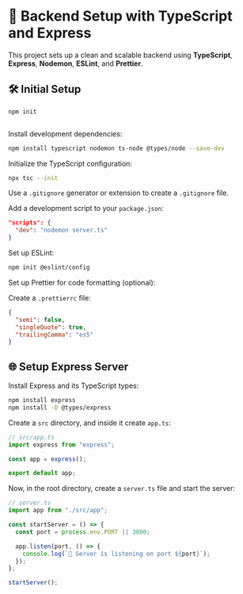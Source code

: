 # 🚀 Backend Setup with TypeScript and Express

This project sets up a clean and scalable backend using **TypeScript**, **Express**, **Nodemon**, **ESLint**, and **Prettier**.

## 🛠️ Initial Setup

```bash
npm init
```

```

```

Install development dependencies:

```bash
npm install typescript nodemon ts-node @types/node --save-dev
```

Initialize the TypeScript configuration:

```bash
npx tsc --init
```

Use a `.gitignore` generator or extension to create a `.gitignore` file.

Add a development script to your `package.json`:

```json
"scripts": {
  "dev": "nodemon server.ts"
}
```

Set up ESLint:

```bash
npm init @eslint/config
```

Set up Prettier for code formatting (optional):

Create a `.prettierrc` file:

```json
{
  "semi": false,
  "singleQuote": true,
  "trailingComma": "es5"
}
```

## 🌐 Setup Express Server

Install Express and its TypeScript types:

```bash
npm install express
npm install -D @types/express
```

Create a `src` directory, and inside it create `app.ts`:

```ts
// src/app.ts
import express from "express";

const app = express();

export default app;
```

Now, in the root directory, create a `server.ts` file and start the server:

```ts
// server.ts
import app from "./src/app";

const startServer = () => {
  const port = process.env.PORT || 3000;

  app.listen(port, () => {
    console.log(`🚀 Server is listening on port ${port}`);
  });
};

startServer();
```
